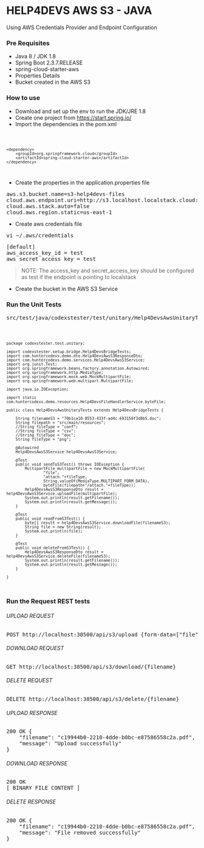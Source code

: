 # HELP4DEVS AWS S3 - JAVA
Using AWS Credentials Provider and Endpoint Configuration

### Pre Requisites

- Java 8 / JDK 1.8
- Spring Boot 2.3.7.RELEASE
- spring-cloud-starter-aws
- Properties Details
- Bucket created in the AWS S3

### How to use

- Download and set up the env to run the JDK/JRE 1.8
- Create one project from https://start.spring.io/
- Import the dependencies in the pom.xml

<code>

    <dependency>
        <groupId>org.springframework.cloud</groupId>
        <artifactId>spring-cloud-starter-aws</artifactId>
    </dependency>

</code>

- Create the properties in the application.properties file

<pre>
aws.s3.bucket.name=s3-help4devs-files
cloud.aws.endpoint.uri=http://s3.localhost.localstack.cloud:4566/
cloud.aws.stack.auto=false
cloud.aws.region.static=us-east-1
</pre>

- Create aws credentials file

<pre>
vi ~/.aws/credentials
</pre>

<pre>
[default]
aws_access_key_id = test
aws_secret_access_key = test
</pre>

> NOTE: The access_key and secret_access_key should be configured as test if the endpoint 
> is pointing to localstack

- Create the bucket in the AWS S3 Service

### Run the Unit Tests

<pre>
src/test/java/codexstester/test/unitary/Help4DevsAwsUnitaryTests.java
</pre>

<code>

    package codexstester.test.unitary;
    
    import codexstester.setup.bridge.Help4DevsBridgeTests;
    import com.huntercodexs.demo.dto.Help4DevsAwsS3ResponseDto;
    import com.huntercodexs.demo.services.Help4DevsAwsS3Service;
    import org.junit.Test;
    import org.springframework.beans.factory.annotation.Autowired;
    import org.springframework.http.MediaType;
    import org.springframework.mock.web.MockMultipartFile;
    import org.springframework.web.multipart.MultipartFile;
    
    import java.io.IOException;
    
    import static com.huntercodexs.demo.resources.Help4DevsFileHandlerService.byteFile;
    
    public class Help4DevsAwsUnitaryTests extends Help4DevsBridgeTests {
    
        String filenameS3 = "70b1ca10-8553-433f-ad4c-693150f3d8b5.doc";
        String filepath = "src/main/resources";
        //String fileType = "conf";
        //String fileType = "csv";
        //String fileType = "doc";
        String fileType = "png";
    
        @Autowired
        Help4DevsAwsS3Service help4DevsAwsS3Service;
    
        @Test
        public void sendToS3Test() throws IOException {
            MultipartFile multipartFile = new MockMultipartFile(
                    "file",
                    "attach."+fileType,
                    String.valueOf(MediaType.MULTIPART_FORM_DATA),
                    byteFile(filepath+"/attach."+fileType));
            Help4DevsAwsS3ResponseDto result = help4DevsAwsS3Service.uploadFile(multipartFile);
            System.out.println(result.getFilename());
            System.out.println(result.getMessage());
        }
    
        @Test
        public void readFromS3Test() {
            byte[] result = help4DevsAwsS3Service.downloadFile(filenameS3);
            String file = new String(result);
            System.out.println(file);
        }
    
        @Test
        public void deleteFromS3Test() {
            Help4DevsAwsS3ResponseDto result = help4DevsAwsS3Service.deleteFile(filenameS3);
            System.out.println(result.getFilename());
            System.out.println(result.getMessage());
        }
    
    }

</code>

### Run the Request REST tests

###### UPLOAD REQUEST

<pre>
POST http://localhost:38500/api/s3/upload {form-data=["file": "{FILE}"]}
</pre>

###### DOWNLOAD REQUEST

<pre>
GET http://localhost:38500/api/s3/download/{filename}
</pre>

###### DELETE REQUEST

<pre>
DELETE http://localhost:38500/api/s3/delete/{filename}
</pre>

###### UPLOAD RESPONSE

<pre>
200 OK {
    "filename": "c19944b0-2210-4dde-b0bc-e87586558c2a.pdf",
    "message": "Upload successfully"
}
</pre>

###### DOWNLOAD RESPONSE

<pre>
200 OK 
[ BINARY FILE CONTENT ]
</pre>

###### DELETE RESPONSE
<pre>
200 OK {
    "filename": "c19944b0-2210-4dde-b0bc-e87586558c2a.pdf",
    "message": "File removed successfully"
}
</pre>
